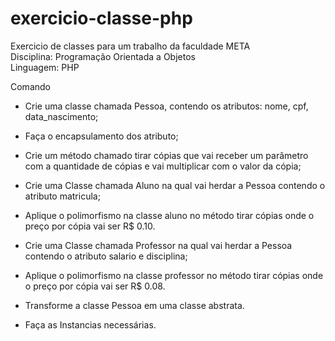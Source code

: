 # exercicio-classe-php
Exercicio de classes para um trabalho da faculdade META </br>
Disciplina: Programação Orientada a Objetos </br>
Linguagem: PHP

Comando
- Crie uma classe chamada Pessoa, contendo os atributos: nome, cpf, data_nascimento;

- Faça o encapsulamento dos atributo;

- Crie um método chamado tirar cópias que vai receber um parâmetro com a quantidade de cópias e vai multiplicar com o valor da cópia;

- Crie uma Classe chamada Aluno na qual vai herdar a Pessoa contendo o atributo matricula;

- Aplique o polimorfismo na classe aluno no método tirar cópias onde o preço por cópia vai ser R$ 0.10.

- Crie uma Classe chamada Professor na qual vai herdar a Pessoa contendo o atributo salario e disciplina;

- Aplique o polimorfismo na classe professor no método tirar cópias onde o preço por cópia vai ser R$ 0.08.

- Transforme a classe Pessoa em uma classe abstrata.

- Faça as Instancias necessárias.


